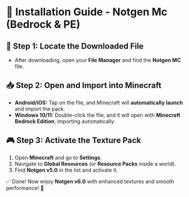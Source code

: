 # 🔧 Installation Guide - Notgen Mc (Bedrock & PE)  

## 📂 Step 1: Locate the Downloaded File  
- After downloading, open your **File Manager** and find the **Notgen MC** file.  

## 📥 Step 2: Open and Import into Minecraft  
- **Android/iOS:** Tap on the file, and Minecraft will **automatically launch** and import the pack.  
- **Windows 10/11:** Double-click the file, and it will open with **Minecraft Bedrock Edition**, importing automatically.  

## 🎮 Step 3: Activate the Texture Pack  
1. Open **Minecraft** and go to **Settings**.  
2. Navigate to **Global Resources** (or **Resource Packs** inside a world).  
3. Find **Notgen v5.0** in the list and activate it.  

✅ Done! Now enjoy **Notgen v6.0** with enhanced textures and smooth performance! 🚀  
